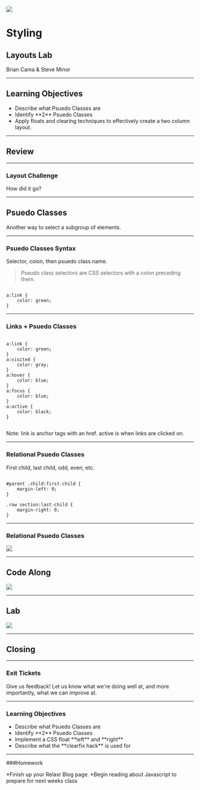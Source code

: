 <img src="/img/ga-logo.png" style="border:none; background: transparent; box-shadow:none;" />

# Styling

## Layouts Lab

Brian Cama & Steve Minor

---

## Learning Objectives

* <!--- .element: class="fragment" data-fragment-index="1" -->Describe what Psuedo Classes are
* <!--- .element: class="fragment" data-fragment-index="2" -->Identify **2** Psuedo Classes
* <!--- .element: class="fragment" data-fragment-index="3" -->Apply floats and clearing techniques to effectively create a two column layout.

---

## Review

----

### Layout Challenge

How did it go?

---

## Psuedo Classes

Another way to select a subgroup of elements.

----

### Psuedo Classes Syntax

Selector, colon, then psuedo class name.

>Pseudo class selectors are CSS selectors with a colon preceding them.

<pre><!--- .element: class="fragment" data-fragment-index="1" --><code data-trim class="css">
a:link {
    color: green;
}
</code></pre>

----

### Links + Psuedo Classes

<pre><code data-trim class="css">
a:link {
    color: green;
}
a:visited {
    color: gray;
}
a:hover {
    color: blue;
}
a:focus {
    color: blue;
}
a:active {
    color: black;
}

</code></pre>

Note: link is anchor tags with an href. active is when links are clicked on.

----

### Relational Psuedo Classes

First child, last child, odd, even, etc.

<pre><!--- .element: class="fragment" data-fragment-index="1" --><code data-trim class="css">
#parent .child:first-child {
    margin-left: 0;    
}

.row section:last-child {
    margin-right: 0;
}
</code></pre>

----

### Relational Psuedo Classes

<img src="img/pseudo-classes-relationship.png" style="border:none;" />

---

## Code Along

<img src="img/code_along.png" style="border:none;box-shadow:none;background:transparent;" />

---

## Lab

<img src="/img/exercise_icon_md.png" style="border:none;box-shadow:none;background:transparent;" />

---

## Closing


----

### Exit Tickets

Give us feedback! Let us know what we're doing well at, and more
importantly, what we can improve at.

----

### Learning Objectives

* <!--- .element: class="fragment" data-fragment-index="1" -->Describe what Psuedo Classes are
* <!--- .element: class="fragment" data-fragment-index="2" -->Identify **2** Psuedo Classes
* <!--- .element: class="fragment" data-fragment-index="3" -->Implement a CSS float **left** and **right**
* <!--- .element: class="fragment" data-fragment-index="4" -->Describe what the **clearfix hack** is used for

----

###Homework

*Finish up your Relaxr Blog page. 
*Begin reading about Javascript to prepare for next weeks class